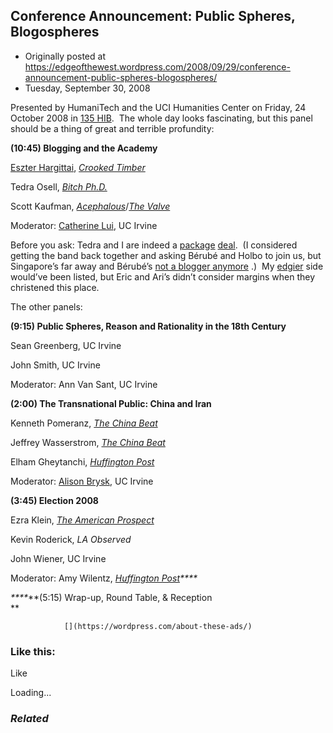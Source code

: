 ## Conference Announcement: Public Spheres, Blogospheres

 * Originally posted at https://edgeofthewest.wordpress.com/2008/09/29/conference-announcement-public-spheres-blogospheres/
 * Tuesday, September 30, 2008

Presented by HumaniTech and the UCI Humanities Center on Friday, 24 October 2008 in [135 HIB](http://maps.google.com/maps?f=q&hl=en&geocode=&q=humanities+instructional+building,+irvine,+ca&ie=UTF8&ll=33.648554,-117.843795&spn=0.001451,0.002843&t=h&z=19&iwloc=A).  The whole day looks fascinating, but this panel should be a thing of great and terrible profundity:

**(10:45) Blogging and the Academy**

[Eszter Hargittai](http://esztersblog.com/), [_Crooked Timber_](http://crookedtimber.org/)  

Tedra Osell, [_Bitch Ph.D._](http://bitchphd.blogspot.com/)  

Scott Kaufman, [_Acephalous_](http://acephalous.typepad.com/)/[_The Valve_](http://thevalve.org/)

Moderator: [Catherine Lui](http://www.higher-yearning.org/blog.html), UC Irvine

Before you ask: Tedra and I are indeed a [package](http://acephalous.typepad.com/acephalous/2007/05/panel\_podcast.html) [deal](http://acephalous.typepad.com/acephalous/2006/05/another\_mla\_pan.html).  (I considered getting the band back together and asking Bérubé and Holbo to join us, but Singapore’s far away 
and Bérubé’s [not a blogger anymore](http://www.michaelberube.com/)
.)  My [edgier](https://edgeofthewest.wordpress.com) side would’ve been listed, but Eric and Ari’s didn’t consider margins when they christened this place.

The other panels:

**(9:15) Public Spheres, Reason and Rationality in the 18th Century**

Sean Greenberg, UC Irvine  

John Smith, UC Irvine

Moderator: Ann Van Sant, UC Irvine

**(2:00) The Transnational Public: China and Iran**

Kenneth Pomeranz, [_The China Beat_](http://thechinabeat.blogspot.com/)  

Jeffrey Wasserstrom, [_The China Beat_](http://thechinabeat.blogspot.com/)  

Elham Gheytanchi, [_Huffington Post_](http://huffingtonpost.com)

Moderator: [Alison Brysk](http://alisonbrysk.org), UC Irvine

**(3:45) Election 2008**

Ezra Klein, [_The American Prospect_](http://www.prospect.org/csnc/blogs/ezraklein)  

Kevin Roderick, _LA Observed_  

John Wiener, UC Irvine

Moderator: Amy Wilentz, _[Huffington Post](http://huffingtonpost.com)****_

_****_**(5:15) Wrap-up, Round Table, & Reception  
**
		

			

				[](https://wordpress.com/about-these-ads/)
				

					
				

			

		

### Like this:

Like

 
Loading...

[]()

### _Related_

